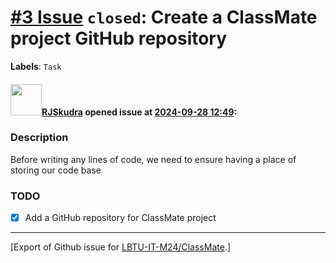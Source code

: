 # [\#3 Issue](https://github.com/LBTU-IT-M24/ClassMate/issues/3) `closed`: Create a ClassMate project GitHub repository

**Labels**: `Task`

#### <img src="https://avatars.githubusercontent.com/u/47944724?v=4" width="50">[RJSkudra](https://github.com/RJSkudra) opened issue at [2024-09-28 12:49](https://github.com/LBTU-IT-M24/ClassMate/issues/3):

### Description

Before writing any lines of code, we need to ensure having a place of
storing our code base

### TODO

-   ☒ Add a GitHub repository for ClassMate project

------------------------------------------------------------------------

\[Export of Github issue for
[LBTU-IT-M24/ClassMate](https://github.com/LBTU-IT-M24/ClassMate).\]
